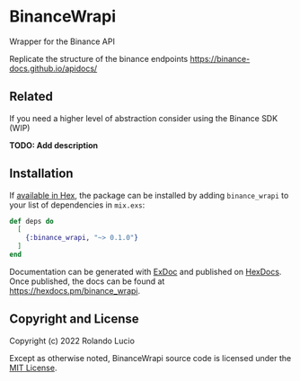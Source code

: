 # BinanceWrapi

Wrapper for the Binance API 

Replicate the structure of the binance endpoints <https://binance-docs.github.io/apidocs/>

## Related

If you need a higher level of abstraction consider using the Binance SDK  (WIP)


**TODO: Add description**

## Installation

If [available in Hex](https://hex.pm/docs/publish), the package can be installed
by adding `binance_wrapi` to your list of dependencies in `mix.exs`:

```elixir
def deps do
  [
    {:binance_wrapi, "~> 0.1.0"}
  ]
end
```

Documentation can be generated with [ExDoc](https://github.com/elixir-lang/ex_doc)
and published on [HexDocs](https://hexdocs.pm). Once published, the docs can
be found at <https://hexdocs.pm/binance_wrapi>.

## Copyright and License

Copyright (c) 2022 Rolando Lucio

Except as otherwise noted, BinanceWrapi source code is licensed under the [MIT License](LICENSE).



